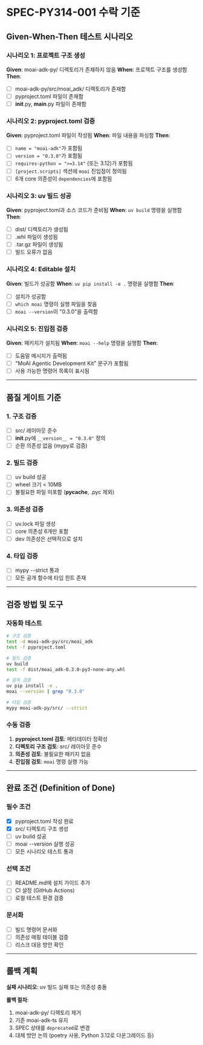 # SPEC-PY314-001 수락 기준

## Given-When-Then 테스트 시나리오

### 시나리오 1: 프로젝트 구조 생성
**Given**: moai-adk-py/ 디렉토리가 존재하지 않음
**When**: 프로젝트 구조를 생성함
**Then**:
- [ ] moai-adk-py/src/moai_adk/ 디렉토리가 존재함
- [ ] pyproject.toml 파일이 존재함
- [ ] __init__.py, __main__.py 파일이 존재함

### 시나리오 2: pyproject.toml 검증
**Given**: pyproject.toml 파일이 작성됨
**When**: 파일 내용을 파싱함
**Then**:
- [ ] `name = "moai-adk"`가 포함됨
- [ ] `version = "0.3.0"`가 포함됨
- [ ] `requires-python = ">=3.14"` (또는 3.12)가 포함됨
- [ ] `[project.scripts]` 섹션에 `moai` 진입점이 정의됨
- [ ] 6개 core 의존성이 `dependencies`에 포함됨

### 시나리오 3: uv 빌드 성공
**Given**: pyproject.toml과 소스 코드가 준비됨
**When**: `uv build` 명령을 실행함
**Then**:
- [ ] dist/ 디렉토리가 생성됨
- [ ] .whl 파일이 생성됨
- [ ] .tar.gz 파일이 생성됨
- [ ] 빌드 오류가 없음

### 시나리오 4: Editable 설치
**Given**: 빌드가 성공함
**When**: `uv pip install -e .` 명령을 실행함
**Then**:
- [ ] 설치가 성공함
- [ ] `which moai` 명령이 실행 파일을 찾음
- [ ] `moai --version`이 "0.3.0"을 출력함

### 시나리오 5: 진입점 검증
**Given**: 패키지가 설치됨
**When**: `moai --help` 명령을 실행함
**Then**:
- [ ] 도움말 메시지가 출력됨
- [ ] "MoAI Agentic Development Kit" 문구가 포함됨
- [ ] 사용 가능한 명령어 목록이 표시됨

---

## 품질 게이트 기준

### 1. 구조 검증
- [ ] src/ 레이아웃 준수
- [ ] __init__.py에 `__version__ = "0.3.0"` 정의
- [ ] 순환 의존성 없음 (mypy로 검증)

### 2. 빌드 검증
- [ ] uv build 성공
- [ ] wheel 크기 < 10MB
- [ ] 불필요한 파일 미포함 (__pycache__, .pyc 제외)

### 3. 의존성 검증
- [ ] uv.lock 파일 생성
- [ ] core 의존성 6개만 포함
- [ ] dev 의존성은 선택적으로 설치

### 4. 타입 검증
- [ ] mypy --strict 통과
- [ ] 모든 공개 함수에 타입 힌트 존재

---

## 검증 방법 및 도구

### 자동화 테스트
```bash
# 구조 검증
test -d moai-adk-py/src/moai_adk
test -f pyproject.toml

# 빌드 검증
uv build
test -f dist/moai_adk-0.3.0-py3-none-any.whl

# 설치 검증
uv pip install -e .
moai --version | grep "0.3.0"

# 타입 검증
mypy moai-adk-py/src/ --strict
```

### 수동 검증
1. **pyproject.toml 검토**: 메타데이터 정확성
2. **디렉토리 구조 검토**: src/ 레이아웃 준수
3. **의존성 검토**: 불필요한 패키지 없음
4. **진입점 검토**: `moai` 명령 실행 가능

---

## 완료 조건 (Definition of Done)

### 필수 조건
- [x] pyproject.toml 작성 완료
- [x] src/ 디렉토리 구조 생성
- [ ] uv build 성공
- [ ] moai --version 실행 성공
- [ ] 모든 시나리오 테스트 통과

### 선택 조건
- [ ] README.md에 설치 가이드 추가
- [ ] CI 설정 (GitHub Actions)
- [ ] 로컬 테스트 환경 검증

### 문서화
- [ ] 빌드 명령어 문서화
- [ ] 의존성 매핑 테이블 검증
- [ ] 리스크 대응 방안 확인

---

## 롤백 계획

**실패 시나리오**: uv 빌드 실패 또는 의존성 충돌

**롤백 절차**:
1. moai-adk-py/ 디렉토리 제거
2. 기존 moai-adk-ts 유지
3. SPEC 상태를 `deprecated`로 변경
4. 대체 방안 논의 (poetry 사용, Python 3.12로 다운그레이드 등)
